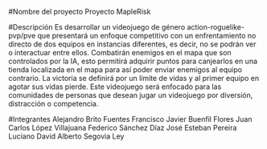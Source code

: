 #Nombre del proyecto
Proyecto MapleRisk

#Descripción
Es desarrollar un videojuego de género action-roguelike-pvp/pve que presentará un enfoque competitivo con un enfrentamiento no directo de dos equipos en instancias diferentes, es decir, no se podrán ver o interactuar entre ellos. Combatirán enemigos en el mapa que son controlados por la IA, esto permitirá adquirir puntos para canjearlos en una tienda localizada en el mapa para así poder enviar enemigos al equipo contrario. La victoria se definirá por un límite de vidas y al primer equipo en agotar sus vidas pierde. Este videojuego será enfocado para las comunidades de personas que desean jugar un videojuego por diversión, distracción o competencia.

#Integrantes
Alejandro Brito Fuentes
Francisco Javier Buenfil Flores
Juan Carlos López Villajuana
Federico Sánchez Díaz 
José Esteban Pereira Luciano
David Alberto Segovia Ley 
